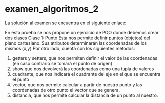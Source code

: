 # examen_algoritmos_2
La solución al examen se encuentra en el siguiente enlace:

En esta prueba se nos propone un ejercicio de POO donde debemos crear dos clases 
Clase 1: Punto
Esta nos permite definir puntos (objetos) del plano cartesiano.
Sus atributos determinarán las coordenadas de los mismos (x,y)
Por otro lado, cuenta con los siguientes métodos:
  1. getters y setters, que nos permiten definir el valor de las coordenadas (en caso contrario se tomará el punto de origen)
  2. show que nos devolverá las coordenadas como una tupla de valores
  3. cuadrante, que nos indicará el cuadrante del eje en el que se encuentra el punto
  4. vector, que nos permite calcular a partir de nuestro punto y  las coordenadas de otro punto el vector que se genera.
  5. distancia, que nos permite calcular la distancia de un punto al nuestro.
  
  
